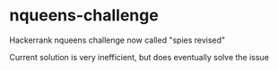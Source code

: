 # nqueens-challenge
Hackerrank nqueens challenge now called "spies revised"

Current solution is very inefficient, but does eventually solve the issue
